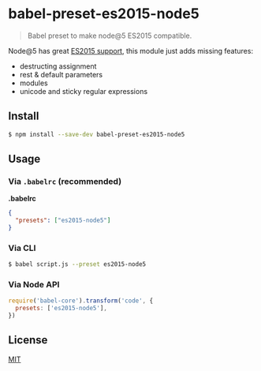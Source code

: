# babel-preset-es2015-node5

> Babel preset to make node@5 ES2015 compatible.

Node@5 has great [ES2015 support](https://nodejs.org/en/docs/es6/),
this module just adds missing features:
- destructing assignment
- rest & default parameters
- modules
- unicode and sticky regular expressions

## Install

```sh
$ npm install --save-dev babel-preset-es2015-node5
```

## Usage

### Via `.babelrc` (recommended)

**.babelrc**

```json
{
  "presets": ["es2015-node5"]
}
```

### Via CLI

```sh
$ babel script.js --preset es2015-node5
```

### Via Node API

```javascript
require('babel-core').transform('code', {
  presets: ['es2015-node5'],
})
```

## License

[MIT](./LICENSE)
